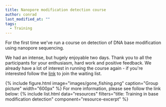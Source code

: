 ```yaml
---
title: Nanopore modification detection course
author: conrad
last_modified_at: ""
tags:
  - Training
---
```

<!-- excerpt start -->
For the first time we've run a course on detection of DNA base modification using nanopore sequencing.
<!-- excerpt end -->
We had an intense, but hugely enjoyable two days. Thank you to all the participants for your enthusiasm, hard work and positive feedback.
We already have a lot of interest in running the course again - if you're interested follow the [link](https://www.earlham.ac.uk/events/detection-dna-base-modification-using-nanopore-sequencing) to join the waiting list.

{%
  include figure.html
  image="images/gone_fishing.png"
  caption="Group picture"
  width="600px"
%}
For more information, please see follow the link below:
{% 
  include list.html
  data="resources"
  filters="title: Training in base modification detection"
  component="resource-excerpt" 
%}
